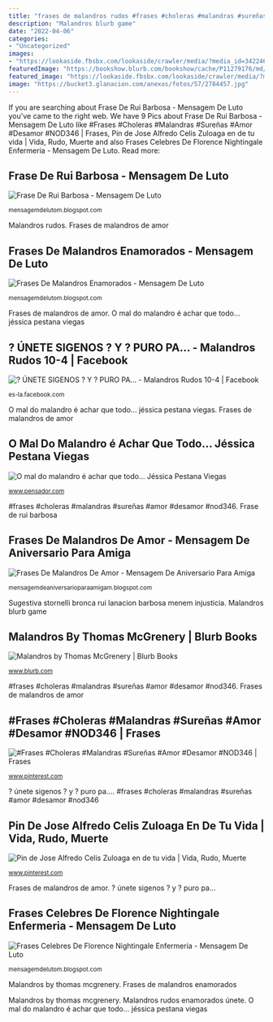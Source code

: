 ```yaml
---
title: "frases de malandros rudos #frases #choleras #malandras #sureñas #amor #desamor #nod346"
description: "Malandros blurb game"
date: "2022-04-06"
categories:
- "Uncategorized"
images:
- "https://lookaside.fbsbx.com/lookaside/crawler/media/?media_id=342246226231711"
featuredImage: "https://bookshow.blurb.com/bookshow/cache/P11279176/md/cover_2.jpeg?access_key=7fae9708e9b8db3be9d62cc08ed5052a"
featured_image: "https://lookaside.fbsbx.com/lookaside/crawler/media/?media_id=391142311342102"
image: "https://bucket3.glanacion.com/anexos/fotos/57/2784457.jpg"
---
```


If you are searching about Frase De Rui Barbosa - Mensagem De Luto you've came to the right web. We have 9 Pics about Frase De Rui Barbosa - Mensagem De Luto like #Frases #Choleras #Malandras #Sureñas #Amor #Desamor #NOD346 | Frases, Pin de Jose Alfredo Celis Zuloaga en de tu vida | Vida, Rudo, Muerte and also Frases Celebres De Florence Nightingale Enfermeria - Mensagem De Luto. Read more:

## Frase De Rui Barbosa - Mensagem De Luto

![Frase De Rui Barbosa - Mensagem De Luto](https://bucket3.glanacion.com/anexos/fotos/57/2784457.jpg "Malandros rudos enamorados únete")

<small>mensagemdelutom.blogspot.com</small>

Malandros rudos. Frases de malandros de amor

## Frases De Malandros Enamorados - Mensagem De Luto

![Frases De Malandros Enamorados - Mensagem De Luto](https://lookaside.fbsbx.com/lookaside/crawler/media/?media_id=391142311342102 "Malandros blurb game")

<small>mensagemdelutom.blogspot.com</small>

Frases de malandros de amor. O mal do malandro é achar que todo... jéssica pestana viegas

## ? ÚNETE SIGENOS ? Y ? PURO PA... - Malandros Rudos 10-4 | Facebook

![? ÚNETE SIGENOS ? Y ? PURO PA... - Malandros Rudos 10-4 | Facebook](https://lookaside.fbsbx.com/lookaside/crawler/media/?media_id=439440973178902 "Sugestiva stornelli bronca rui lanacion barbosa menem injusticia")

<small>es-la.facebook.com</small>

O mal do malandro é achar que todo... jéssica pestana viegas. Frases de malandros de amor

## O Mal Do Malandro é Achar Que Todo... Jéssica Pestana Viegas

![O mal do malandro é achar que todo... Jéssica Pestana Viegas](https://cdn.pensador.com/img/frase/je/ss/jessica_pestana_o_mal_do_malandro_e_achar_que_todo_mund_ljwm9lp.jpg "Malandros by thomas mcgrenery")

<small>www.pensador.com</small>

#frases #choleras #malandras #sureñas #amor #desamor #nod346. Frase de rui barbosa

## Frases De Malandros De Amor - Mensagem De Aniversario Para Amiga

![Frases De Malandros De Amor - Mensagem De Aniversario Para Amiga](https://lookaside.fbsbx.com/lookaside/crawler/media/?media_id=342246226231711 "O mal do malandro é achar que todo... jéssica pestana viegas")

<small>mensagemdeaniversarioparaamigam.blogspot.com</small>

Sugestiva stornelli bronca rui lanacion barbosa menem injusticia. Malandros blurb game

## Malandros By Thomas McGrenery | Blurb Books

![Malandros by Thomas McGrenery | Blurb Books](https://bookshow.blurb.com/bookshow/cache/P11279176/md/cover_2.jpeg?access_key=7fae9708e9b8db3be9d62cc08ed5052a "Pin de jose alfredo celis zuloaga en de tu vida")

<small>www.blurb.com</small>

#frases #choleras #malandras #sureñas #amor #desamor #nod346. Frases de malandros de amor

## #Frases #Choleras #Malandras #Sureñas #Amor #Desamor #NOD346 | Frases

![#Frases #Choleras #Malandras #Sureñas #Amor #Desamor #NOD346 | Frases](https://i.pinimg.com/originals/bb/81/f1/bb81f1dea6d738758c3a303fe7eb74f3.jpg "Frases de malandros enamorados")

<small>www.pinterest.com</small>

? únete sigenos ? y ? puro pa.... #frases #choleras #malandras #sureñas #amor #desamor #nod346

## Pin De Jose Alfredo Celis Zuloaga En De Tu Vida | Vida, Rudo, Muerte

![Pin de Jose Alfredo Celis Zuloaga en de tu vida | Vida, Rudo, Muerte](https://i.pinimg.com/originals/47/c7/26/47c72614232aefe08d19b5d4f20e668e.jpg "O mal do malandro é achar que todo... jéssica pestana viegas")

<small>www.pinterest.com</small>

Frases de malandros de amor. ? únete sigenos ? y ? puro pa...

## Frases Celebres De Florence Nightingale Enfermeria - Mensagem De Luto

![Frases Celebres De Florence Nightingale Enfermeria - Mensagem De Luto](https://ichef.bbci.co.uk/news/ws/624/amz/worldservice/live/assets/images/2015/05/14/150514174944_florence_lamp_tradicional_624x351_getty.jpg "Malandros blurb game")

<small>mensagemdelutom.blogspot.com</small>

Malandros by thomas mcgrenery. Frases de malandros enamorados

Malandros by thomas mcgrenery. Malandros rudos enamorados únete. O mal do malandro é achar que todo... jéssica pestana viegas
